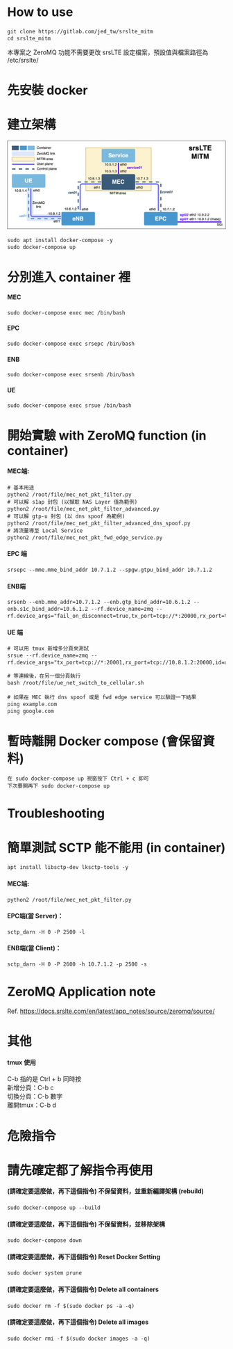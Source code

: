 # How to use
```
git clone https://gitlab.com/jed_tw/srslte_mitm  
cd srslte_mitm
```
本專案之 ZeroMQ 功能不需要更改 srsLTE 設定檔案，預設值與檔案路徑為 /etc/srslte/

# 先安裝 docker

# 建立架構
![image](srsLTE_MITM_arch.png)
```
sudo apt install docker-compose -y
sudo docker-compose up
```

# 分別進入 container 裡
#### MEC
```
sudo docker-compose exec mec /bin/bash
```

#### EPC
```
sudo docker-compose exec srsepc /bin/bash
```

#### ENB
```
sudo docker-compose exec srsenb /bin/bash
```

#### UE
```
sudo docker-compose exec srsue /bin/bash
```

# 開始實驗 with ZeroMQ function (in container)

#### MEC端:
```
# 基本用途
python2 /root/file/mec_net_pkt_filter.py
# 可以解 s1ap 封包 (以擷取 NAS Layer 值為範例)
python2 /root/file/mec_net_pkt_filter_advanced.py
# 可以解 gtp-u 封包 (以 dns spoof 為範例)
python2 /root/file/mec_net_pkt_filter_advanced_dns_spoof.py
# 將流量導至 Local Service
python2 /root/file/mec_net_pkt_fwd_edge_service.py
```

#### EPC 端
```
srsepc --mme.mme_bind_addr 10.7.1.2 --spgw.gtpu_bind_addr 10.7.1.2
```

#### ENB端
```
srsenb --enb.mme_addr=10.7.1.2 --enb.gtp_bind_addr=10.6.1.2 --enb.s1c_bind_addr=10.6.1.2 --rf.device_name=zmq --rf.device_args="fail_on_disconnect=true,tx_port=tcp://*:20000,rx_port=tcp://10.8.1.4:20001,id=enb,base_srate=23.04e6"
```
#### UE 端
```
# 可以用 tmux 新增多分頁來測試
srsue --rf.device_name=zmq --rf.device_args="tx_port=tcp://*:20001,rx_port=tcp://10.8.1.2:20000,id=ue,base_srate=23.04e6"
```
```
# 等連線後，在另一個分頁執行
bash /root/file/ue_net_switch_to_cellular.sh

# 如果在 MEC 執行 dns spoof 或是 fwd edge service 可以驗證一下結果
ping example.com
ping google.com 
```

# 暫時離開 Docker compose (會保留資料)
```
在 sudo docker-compose up 視窗按下 Ctrl + c 即可
下次要開再下 sudo docker-compose up
```

# Troubleshooting
# 簡單測試 SCTP 能不能用 (in container)
```
apt install libsctp-dev lksctp-tools -y
```

#### MEC端:
```
python2 /root/file/mec_net_pkt_filter.py
```

#### EPC端(當 Server)：
```
sctp_darn -H 0 -P 2500 -l
```

#### ENB端(當 Client)：
```
sctp_darn -H 0 -P 2600 -h 10.7.1.2 -p 2500 -s
```

# ZeroMQ Application note
Ref. https://docs.srslte.com/en/latest/app_notes/source/zeromq/source/

# 其他
#### tmux 使用
C-b 指的是 Ctrl + b 同時按  
新增分頁：C-b c  
切換分頁：C-b 數字  
離開tmux：C-b d  

# 危險指令
# 請先確定都了解指令再使用

#### (請確定要這麼做，再下這個指令) 不保留資料，並重新編譯架構 (rebuild)
`sudo docker-compose up --build`

#### (請確定要這麼做，再下這個指令) 不保留資料，並移除架構
`sudo docker-compose down`

####  (請確定要這麼做，再下這個指令) Reset Docker Setting
`sudo docker system prune`

####  (請確定要這麼做，再下這個指令) Delete all containers 
`sudo docker rm -f $(sudo docker ps -a -q)`

####  (請確定要這麼做，再下這個指令) Delete all images 
`sudo docker rmi -f $(sudo docker images -a -q)`
